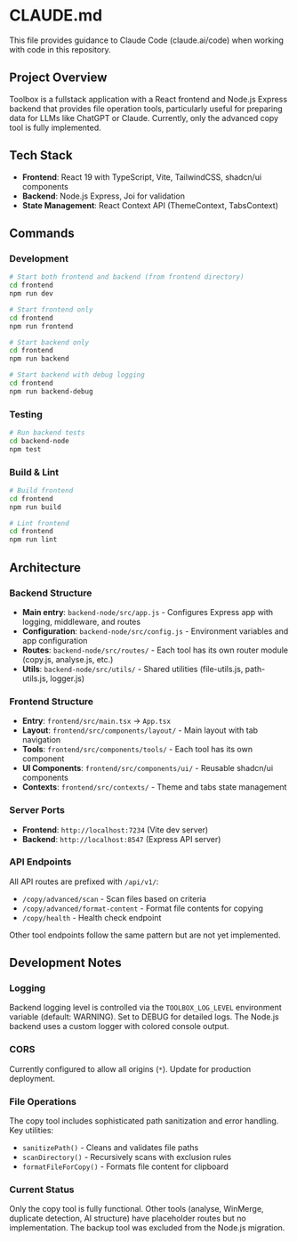 # CLAUDE.md

This file provides guidance to Claude Code (claude.ai/code) when working with code in this repository.

## Project Overview

Toolbox is a fullstack application with a React frontend and Node.js Express backend that provides file operation tools, particularly useful for preparing data for LLMs like ChatGPT or Claude. Currently, only the advanced copy tool is fully implemented.

## Tech Stack

- **Frontend**: React 19 with TypeScript, Vite, TailwindCSS, shadcn/ui components
- **Backend**: Node.js Express, Joi for validation
- **State Management**: React Context API (ThemeContext, TabsContext)

## Commands

### Development
```bash
# Start both frontend and backend (from frontend directory)
cd frontend
npm run dev

# Start frontend only
cd frontend
npm run frontend

# Start backend only
cd frontend
npm run backend

# Start backend with debug logging
cd frontend
npm run backend-debug
```

### Testing
```bash
# Run backend tests
cd backend-node
npm test
```

### Build & Lint
```bash
# Build frontend
cd frontend
npm run build

# Lint frontend
cd frontend
npm run lint
```

## Architecture

### Backend Structure
- **Main entry**: `backend-node/src/app.js` - Configures Express app with logging, middleware, and routes
- **Configuration**: `backend-node/src/config.js` - Environment variables and app configuration
- **Routes**: `backend-node/src/routes/` - Each tool has its own router module (copy.js, analyse.js, etc.)
- **Utils**: `backend-node/src/utils/` - Shared utilities (file-utils.js, path-utils.js, logger.js)

### Frontend Structure
- **Entry**: `frontend/src/main.tsx` → `App.tsx`
- **Layout**: `frontend/src/components/layout/` - Main layout with tab navigation
- **Tools**: `frontend/src/components/tools/` - Each tool has its own component
- **UI Components**: `frontend/src/components/ui/` - Reusable shadcn/ui components
- **Contexts**: `frontend/src/contexts/` - Theme and tabs state management

### Server Ports
- **Frontend**: `http://localhost:7234` (Vite dev server)
- **Backend**: `http://localhost:8547` (Express API server)

### API Endpoints
All API routes are prefixed with `/api/v1/`:
- `/copy/advanced/scan` - Scan files based on criteria
- `/copy/advanced/format-content` - Format file contents for copying
- `/copy/health` - Health check endpoint

Other tool endpoints follow the same pattern but are not yet implemented.

## Development Notes

### Logging
Backend logging level is controlled via the `TOOLBOX_LOG_LEVEL` environment variable (default: WARNING). Set to DEBUG for detailed logs. The Node.js backend uses a custom logger with colored console output.

### CORS
Currently configured to allow all origins (`*`). Update for production deployment.

### File Operations
The copy tool includes sophisticated path sanitization and error handling. Key utilities:
- `sanitizePath()` - Cleans and validates file paths
- `scanDirectory()` - Recursively scans with exclusion rules
- `formatFileForCopy()` - Formats file content for clipboard

### Current Status
Only the copy tool is fully functional. Other tools (analyse, WinMerge, duplicate detection, AI structure) have placeholder routes but no implementation. The backup tool was excluded from the Node.js migration.